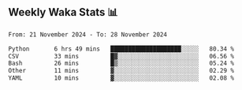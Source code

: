 ## Weekly Waka Stats 📊
<!--START_SECTION:waka-->

```txt
From: 21 November 2024 - To: 28 November 2024

Python       6 hrs 49 mins   ████████████████████░░░░░   80.34 %
CSV          33 mins         █▓░░░░░░░░░░░░░░░░░░░░░░░   06.56 %
Bash         26 mins         █▒░░░░░░░░░░░░░░░░░░░░░░░   05.24 %
Other        11 mins         ▓░░░░░░░░░░░░░░░░░░░░░░░░   02.29 %
YAML         10 mins         ▓░░░░░░░░░░░░░░░░░░░░░░░░   02.08 %
```

<!--END_SECTION:waka-->

<!--

Here are some ideas to get you started:

- 🔭 I’m currently working on (way to add branches committed on)
- 🌱 I’m currently learning Web Frameworks and Machine Learning! (Lisp, JS (react & angular), Python, and __)
- 💬 Ask me about ...
- 📫 How to reach me: 
- 😄 Pronouns: He/Him/His
- ⚡ Fun fact: ...

that-recsys-lab
-->
